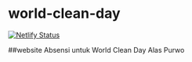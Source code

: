# world-clean-day

[![Netlify Status](https://api.netlify.com/api/v1/badges/e807834f-0c25-4aaf-9536-e6e99a5a6d1b/deploy-status)](https://app.netlify.com/sites/wcd-alas-purwo/deploys)

##website Absensi untuk World Clean Day Alas Purwo
